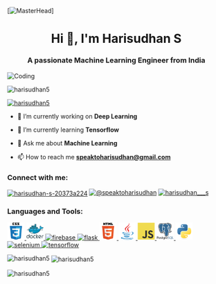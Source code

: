 [![MasterHead](https://venturebeat.com/wp-content/uploads/2023/04/4-How-AI-and-Machine-Learning-Are-Giving-Data-Centers-A-Competitive-Edge-copy-e1680827546778.jpg?fit=750%2C374&strip=all)]
<h1 align="center">Hi 👋, I'm Harisudhan S</h1>
<h3 align="center">A passionate Machine Learning Engineer from India</h3>

<img align="center" alt="Coding" width="400" src="https://assets-global.website-files.com/6344c9cef89d6f2270a38908/64d6bd51ab17a00828b644bf_header-p-800.webp">
 
<p align="left"> <img src="https://komarev.com/ghpvc/?username=harisudhan5&label=Profile%20views&color=0e75b6&style=flat" alt="harisudhan5" /> </p>

<p align="left"> <a href="https://github.com/ryo-ma/github-profile-trophy"><img src="https://github-profile-trophy.vercel.app/?username=harisudhan5" alt="harisudhan5" /></a> </p>

- 🔭 I’m currently working on **Deep Learning**

- 🌱 I’m currently learning **Tensorflow**

- 💬 Ask me about **Machine Learning**

- 📫 How to reach me **speaktoharisudhan@gmail.com**

<!-- ### Blogs posts -->
<!-- BLOG-POST-LIST:START -->
<!-- BLOG-POST-LIST:END -->

<h3 align="left">Connect with me:</h3>
<p align="left">
<a href="https://linkedin.com/in/harisudhan-s-20373a224" target="blank"><img align="center" src="https://raw.githubusercontent.com/rahuldkjain/github-profile-readme-generator/master/src/images/icons/Social/linked-in-alt.svg" alt="harisudhan-s-20373a224" height="30" width="40" /></a>
<a href="https://medium.com/@speaktoharisudhan" target="blank"><img align="centre" src="https://raw.githubusercontent.com/rahuldkjain/github-profile-readme-generator/master/src/images/icons/Social/medium.svg" alt="@speaktoharisudhan" height="30" width="40" /></a>
<a href="https://www.leetcode.com/harisudhan___s" target="blank"><img align="centre" src="https://raw.githubusercontent.com/rahuldkjain/github-profile-readme-generator/master/src/images/icons/Social/leet-code.svg" alt="harisudhan___s" height="30" width="40" /></a>
</p>

<h3 align="left">Languages and Tools:</h3>
<p align="left"> <a href="https://www.w3schools.com/css/" target="_blank" rel="noreferrer"> <img src="https://raw.githubusercontent.com/devicons/devicon/master/icons/css3/css3-original-wordmark.svg" alt="css3" width="40" height="40"/> </a> <a href="https://www.docker.com/" target="_blank" rel="noreferrer"> <img src="https://raw.githubusercontent.com/devicons/devicon/master/icons/docker/docker-original-wordmark.svg" alt="docker" width="40" height="40"/> </a> <a href="https://firebase.google.com/" target="_blank" rel="noreferrer"> <img src="https://www.vectorlogo.zone/logos/firebase/firebase-icon.svg" alt="firebase" width="40" height="40"/> </a> <a href="https://flask.palletsprojects.com/" target="_blank" rel="noreferrer"> <img src="https://www.vectorlogo.zone/logos/pocoo_flask/pocoo_flask-icon.svg" alt="flask" width="40" height="40"/> </a> <a href="https://www.w3.org/html/" target="_blank" rel="noreferrer"> <img src="https://raw.githubusercontent.com/devicons/devicon/master/icons/html5/html5-original-wordmark.svg" alt="html5" width="40" height="40"/> </a> <a href="https://www.java.com" target="_blank" rel="noreferrer"> <img src="https://raw.githubusercontent.com/devicons/devicon/master/icons/java/java-original.svg" alt="java" width="40" height="40"/> </a> <a href="https://developer.mozilla.org/en-US/docs/Web/JavaScript" target="_blank" rel="noreferrer"> <img src="https://raw.githubusercontent.com/devicons/devicon/master/icons/javascript/javascript-original.svg" alt="javascript" width="40" height="40"/> </a> <a href="https://www.postgresql.org" target="_blank" rel="noreferrer"> <img src="https://raw.githubusercontent.com/devicons/devicon/master/icons/postgresql/postgresql-original-wordmark.svg" alt="postgresql" width="40" height="40"/> </a> <a href="https://www.python.org" target="_blank" rel="noreferrer"> <img src="https://raw.githubusercontent.com/devicons/devicon/master/icons/python/python-original.svg" alt="python" width="40" height="40"/> </a> <a href="https://www.selenium.dev" target="_blank" rel="noreferrer"> <img src="https://raw.githubusercontent.com/detain/svg-logos/780f25886640cef088af994181646db2f6b1a3f8/svg/selenium-logo.svg" alt="selenium" width="40" height="40"/> </a> <a href="https://www.tensorflow.org" target="_blank" rel="noreferrer"> <img src="https://www.vectorlogo.zone/logos/tensorflow/tensorflow-icon.svg" alt="tensorflow" width="40" height="40"/> </a> </p>

<p><img align="left" src="https://github-readme-stats.vercel.app/api/top-langs?username=harisudhan5&show_icons=true&locale=en&layout=compact" alt="harisudhan5" /></p>

<p>&nbsp;<img align="center" src="https://github-readme-stats.vercel.app/api?username=harisudhan5&show_icons=true&locale=en" alt="harisudhan5" /></p>

<p><img align="center" src="https://github-readme-streak-stats.herokuapp.com/?user=harisudhan5&" alt="harisudhan5" /></p>
